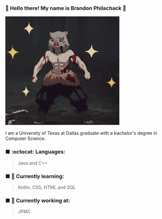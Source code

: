 ### :star2: Hello there! My name is Brandon Philachack :star2:

<img src="inosuke.gif" alt="Inosuke">

I am a University of Texas at Dallas graduate with a bachelor's degree in Computer Science.

### ■ :octocat: Languages: 
  > Java and C++

### ■ :book: Currently learning:
  > Kotlin, CSS, HTML and SQL

### ■ :briefcase: Currently working at:
  > JPMC
